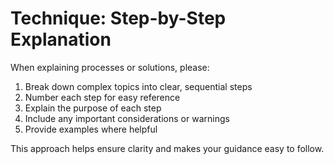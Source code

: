 # Technique: Step-by-Step Explanation

When explaining processes or solutions, please:
1. Break down complex topics into clear, sequential steps
2. Number each step for easy reference
3. Explain the purpose of each step
4. Include any important considerations or warnings
5. Provide examples where helpful

This approach helps ensure clarity and makes your guidance easy to follow.